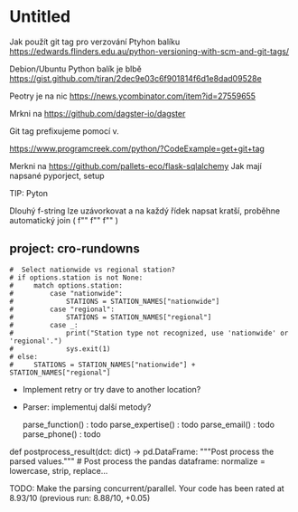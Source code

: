# Untitled

Jak použít git tag pro verzování Ptyhon balíku
https://edwards.flinders.edu.au/python-versioning-with-scm-and-git-tags/


Debion/Ubuntu Python balík je blbě
https://gist.github.com/tiran/2dec9e03c6f901814f6d1e8dad09528e

Peotry je na nic
https://news.ycombinator.com/item?id=27559655


Mrkni na https://github.com/dagster-io/dagster

Git tag prefixujeme pomocí v.

https://www.programcreek.com/python/?CodeExample=get+git+tag


Merkni na https://github.com/pallets-eco/flask-sqlalchemy
Jak mají napsané pyporject, setup



TIP: Pyton

Dlouhý f-string lze uzávorkovat a na každý řídek napsat kratší,
proběhne automatický join
( f""
  f""
  f""
)

## project: cro-rundowns

    #  Select nationwide vs regional station?
    # if options.station is not None:
    #     match options.station:
    #         case "nationwide":
    #             STATIONS = STATION_NAMES["nationwide"]
    #         case "regional":
    #             STATIONS = STATION_NAMES["regional"]
    #         case _:
    #             print("Station type not recognized, use 'nationwide' or 'regional'.")
    #             sys.exit(1)
    # else:
    #     STATIONS = STATION_NAMES["nationwide"] + STATION_NAMES["regional"]

- Implement retry or try dave to another location?

- Parser: implementuj další metody?
    
    parse_function() : todo
    parse_expertise() : todo
    parse_email() : todo
    parse_phone() : todo

def postprocess_result(dct: dict) -> pd.DataFrame:
    """Post process the parsed values."""
    # Post process the pandas dataframe: normalize = lowercase, strip, replace...

TODO: Make the parsing concurrent/parallel.
Your code has been rated at 8.93/10 (previous run: 8.88/10, +0.05)
